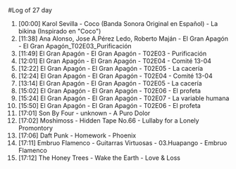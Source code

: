 #Log of 27 day

1. [00:00] Karol Sevilla - Coco (Banda Sonora Original en Español) - La bikina (Inspirado en "Coco")
1. [11:38] Ana Alonso, Jose A.Pérez Ledo, Roberto Maján - El Gran Apagón - El Gran Apagón_T02E03_Purificación
1. [11:49] El Gran Apagón - El Gran Apagón - T02E03 - Purificación
1. [12:01] El Gran Apagón - El Gran Apagón - T02E04 - Comité 13-04
1. [12:22] El Gran Apagón - El Gran Apagón - T02E05 - La cacería
1. [12:24] El Gran Apagón - El Gran Apagón - T02E04 - Comité 13-04
1. [13:14] El Gran Apagón - El Gran Apagón - T02E05 - La cacería
1. [15:02] El Gran Apagón - El Gran Apagón - T02E06 - El profeta
1. [15:24] El Gran Apagón - El Gran Apagón - T02E07 - La variable humana
1. [15:50] El Gran Apagón - El Gran Apagón - T02E06 - El profeta
1. [17:01] Son By Four - unknown - A Puro Dolor
1. [17:02] Moshimoss - Hidden Tape No.66 - Lullaby for a Lonely Promontory
1. [17:06] Daft Punk - Homework - Phoenix
1. [17:11] Embruo Flamenco - Guitarras Virtuosas - 03.Huapango - Embruo Flamenco
1. [17:12] The Honey Trees - Wake the Earth - Love & Loss
